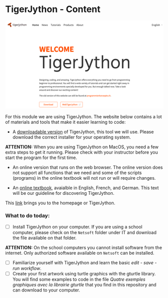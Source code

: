 # TigerJython - Content

![TJ Welcome](Media/TJ_Welcome.png)

For this module we are using TigerJython. The website below contains a lot of materials and tools that make it easier learning to code:

- A [downloadable version](https://tigerjython.com/en/products/download) of TigerJython, this tool we will use. Please download the correct installer for your operating system. 

**ATTENTION:** When you are using TigerJython on MacOS, you need a few extra steps to get it running. Please check with your instructor before you start the program for the first time.

- An online version that runs on the web browser. The online version does not support all functions that we need and some of the scripts (programs) in the online textbook will not run or will require changes.

- An [online textbook](https://programmierkonzepte.ch/engl/), avaialble in English, French, and German. This text will be our guideline for discovering TigerJython.


This [link](https://tigerjython.com/en) brings you to the homepage or TigerJython.


### What to do today:
- [ ] Install TigerJython on your computer. If you are using a school computer, please check on the ```Netsoft``` folder under IT and download the file available on that folder.

**ATTENTION:** On the school computers you cannot install software from the internet. Only authorized software available on ```Netsoft``` can be installed.

- [ ] Familiarize yourself with TigerJython and learn the basic *edit - save - run workflow*. 
- [ ] Create your first artwork using turtle graphics with the gturtle library. You will find some examples to code in the file *Quatre exemples graphiques avec la librairie gturtle* that you find in this repository and can download to your computer.
